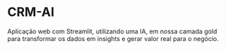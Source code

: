 # CRM-AI

Aplicação web com Streamlit, utilizando uma IA, em nossa camada gold para transformar os dados em insights e gerar valor real para o negócio.
